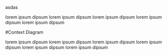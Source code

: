 asdas

lorem ipsum dipsum
lorem ipsum dipsum
lorem ipsum dipsum
lorem ipsum dipsum
lorem ipsum dipsum


#Context Diagram

lorem ipsum dipsum
lorem ipsum dipsum
lorem ipsum dipsum
lorem ipsum dipsum
lorem ipsum dipsum
lorem ipsum dipsum
